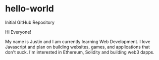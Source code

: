 # hello-world
Initial GitHub Repository

Hi Everyone!

My name is Justin and I am currently learning Web Development. I love Javascript and plan on building websites, games,
and applications that don't suck. I'm interested in Ethereum, Solidity and building web3 dapps.

